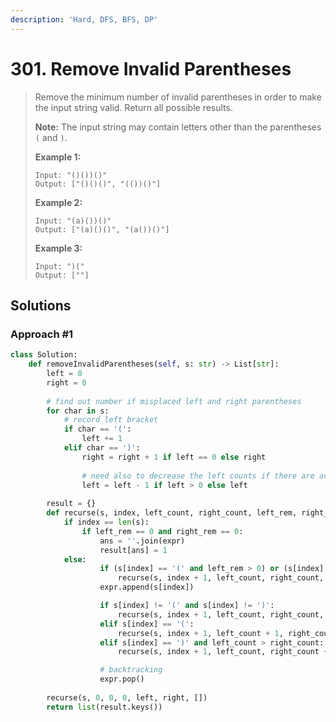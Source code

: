```yaml
---
description: 'Hard, DFS, BFS, DP'
---
```


# 301. Remove Invalid Parentheses

> Remove the minimum number of invalid parentheses in order to make the input string valid. Return all possible results.
>
> **Note:** The input string may contain letters other than the parentheses `(` and `)`.
>
> **Example 1:**
>
> ```text
> Input: "()())()"
> Output: ["()()()", "(())()"]
> ```
>
> **Example 2:**
>
> ```text
> Input: "(a)())()"
> Output: ["(a)()()", "(a())()"]
> ```
>
> **Example 3:**
>
> ```text
> Input: ")("
> Output: [""]
> ```

## Solutions

### Approach \#1

```python
class Solution:
    def removeInvalidParentheses(self, s: str) -> List[str]:
        left = 0
        right = 0
        
        # find out number if misplaced left and right parentheses
        for char in s:
            # record left bracket
            if char == '(':
                left += 1
            elif char == ')':
                right = right + 1 if left == 0 else right
                
                # need also to decrease the left counts if there are available to match left bracket
                left = left - 1 if left > 0 else left
        
        result = {}
        def recurse(s, index, left_count, right_count, left_rem, right_rem, expr):
            if index == len(s):
                if left_rem == 0 and right_rem == 0:
                    ans = ''.join(expr)
                    result[ans] = 1
            else:
                    if (s[index] == '(' and left_rem > 0) or (s[index] == ')' and right_rem > 0):
                        recurse(s, index + 1, left_count, right_count, left_rem - (s[index] == '('), right_rem - (s[index] == ')'), expr)
                    expr.append(s[index])

                    if s[index] != '(' and s[index] != ')':
                        recurse(s, index + 1, left_count, right_count, left_rem, right_rem, expr)
                    elif s[index] == '(':
                        recurse(s, index + 1, left_count + 1, right_count, left_rem, right_rem, expr)
                    elif s[index] == ')' and left_count > right_count:
                        recurse(s, index + 1, left_count, right_count + 1, left_rem, right_rem, expr)

                    # backtracking
                    expr.pop()
        
        recurse(s, 0, 0, 0, left, right, [])
        return list(result.keys())
                        
```

